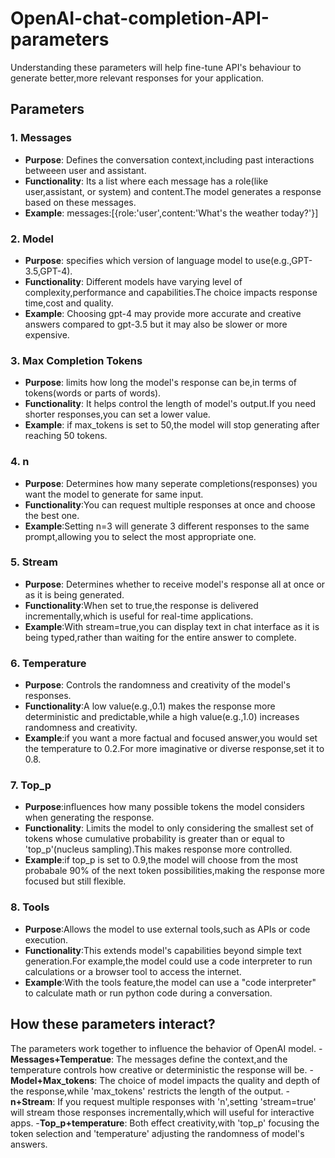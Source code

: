 # OpenAI-chat-completion-API-parameters
Understanding these parameters will help fine-tune API's behaviour to generate better,more relevant responses for your application.

## Parameters
### 1. **Messages**
- **Purpose**: Defines the conversation context,including past interactions betweeen user and assistant.
- **Functionality**: Its a list where each message has a role(like user,assistant, or system) and content.The model generates a response based on these messages.
- **Example**:
       messages:[{role:'user',content:'What's the weather today?'}]
### 2. **Model**
- **Purpose**: specifies which version of language model to use(e.g.,GPT-3.5,GPT-4).
- **Functionality**: Different models have varying  level of complexity,performance and capabilities.The choice impacts response time,cost and quality.
- **Example**: Choosing gpt-4 may provide more accurate and creative answers compared to gpt-3.5 but it may also be slower or more expensive.
### 3. **Max Completion Tokens**
- **Purpose**: limits how long the model's response can be,in terms of tokens(words or parts of words).
- **Functionality**: It helps control the length of model's output.If you need shorter responses,you can set a lower value.
- **Example**: if max_tokens is set to 50,the model will stop generating after reaching 50 tokens.
### 4. **n**
- **Purpose**: Determines how many  seperate completions(responses) you want the model to generate for same input.
- **Functionality**:You can request multiple responses at once and choose the best one.
- **Example**:Setting n=3 will generate 3 different responses to the same prompt,allowing you to select the most appropriate one.
### 5. **Stream**
- **Purpose**: Determines whether to receive model's response all at once or as it is being generated.
- **Functionality**:When set to true,the response is delivered incrementally,which is useful for real-time applications.
- **Example**:With stream=true,you can display text in chat interface as it is being typed,rather than waiting for the entire answer to complete.
### 6. **Temperature**
- **Purpose**: Controls the randomness and creativity of the model's responses.
- **Functionality**:A low value(e.g.,0.1) makes the response more deterministic and predictable,while a high value(e.g.,1.0) increases randomness and creativity.
- **Example**:if you want a more factual and focused answer,you would set the temperature to 0.2.For more imaginative or diverse response,set it to 0.8.
### 7. **Top_p**
- **Purpose**:influences  how many possible tokens the model considers when generating the response.
- **Functionality**: Limits the model to only considering the smallest set of tokens whose cumulative probability is greater than or equal to 'top_p'(nucleus sampling).This makes response more controlled.
- **Example**:if top_p is set to 0.9,the model will choose from the most probabale 90% of the next token possibilities,making the response more focused but still flexible.
### 8. **Tools**
- **Purpose**:Allows the model to use external tools,such as APIs or code execution.
- **Functionality**:This extends model's capabilities beyond simple text generation.For example,the model could use a code interpreter to run calculations or a browser tool to access the internet.
- **Example**:With the tools feature,the model can use a "code interpreter" to calculate math or run python code during a conversation.
## How these parameters interact?
The parameters work together to influence the behavior of OpenAI model.
-**Messages+Temperatue**: The messages define the context,and the temperature controls how creative or deterministic the response will be.
-**Model+Max_tokens**: The choice of model impacts the quality and depth of the response,while 'max_tokens' restricts the length of the output.
-**n+Stream**: If you request multiple responses with 'n',setting 'stream=true' will stream those responses incrementally,which will useful for interactive apps.
-**Top_p+temperature**: Both effect creativity,with 'top_p' focusing the token selection and 'temperature' adjusting the randomness of model's answers.
